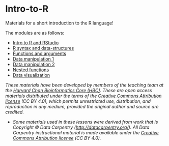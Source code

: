 # Intro-to-R
Materials for a short introduction to the R language!

The modules are as follows: 

* [Intro to R and RStudio](https://github.com/rkhetani/Intro-to-R_IDC2017/blob/master/lessons/01_introR-R-and-RStudio.md)
* [R syntax and data-structures](https://github.com/rkhetani/Intro-to-R_IDC2017/blob/master/lessons/02_introR-syntax-and-data-structures.md)
* [Functions and arguments](https://github.com/rkhetani/Intro-to-R_IDC2017/blob/master/lessons/03_introR-functions-and-arguments.md)
* [Data manipulation 1](https://github.com/rkhetani/Intro-to-R_IDC2017/blob/master/lessons/04_introR-data-manipulation.md)
* [Data manipulation 2](https://github.com/rkhetani/Intro-to-R_IDC2017/blob/master/lessons/05_introR-data-manipulation2.md)
* [Nested functions](https://github.com/rkhetani/Intro-to-R_IDC2017/blob/master/lessons/06_introR-nested-functions.md)
* [Data visualization](https://github.com/rkhetani/Intro-to-R_IDC2017/blob/master/lessons/07_Rdata_visualization.md)

*These materials have been developed by members of the teaching team at the [Harvard Chan Bioinformatics Core (HBC)](http://bioinformatics.sph.harvard.edu/). These are open access materials distributed under the terms of the [Creative Commons Attribution license](https://creativecommons.org/licenses/by/4.0/) (CC BY 4.0), which permits unrestricted use, distribution, and reproduction in any medium, provided the original author and source are credited.*

* *Some materials used in these lessons were derived from work that is Copyright © Data Carpentry (http://datacarpentry.org/). 
All Data Carpentry instructional material is made available under the [Creative Commons Attribution license](https://creativecommons.org/licenses/by/4.0/) (CC BY 4.0).*

